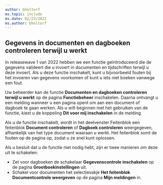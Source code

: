 ```yaml
---
author: bholtorf
ms.topic: include
ms.date: 02/23/2022
ms.author: bholtorf
---
```

## <a name="check-data-in-documents-and-journals-while-you-work"></a><a name="check-data-in-documents-and-journals-while-you-work"></a><a name="check-data-in-documents-and-journals-while-you-work"></a>Gegevens in documenten en dagboeken controleren terwijl u werkt

In releasewave 1 van 2022 hebben we een functie geïntroduceerd die de gegevens valideert die u invoert in documenten en tijdschriften terwijl u deze invoert. Als u deze functie inschakelt, kunt u bijvoorbeeld fouten bij het invoeren van gegevens voorkomen of kunt u iets niet boeken vanwege een fout. 

Uw beheerder kan de functie **Documenten en dagboeken controleren terwijl u werkt** op de pagina **Functiebeheer** inschakelen. Daarna ontvangt u een melding wanneer u een pagina opent om aan een document of dagboek te gaan werken. Als u wilt beginnen met het gebruiken van de functie, kiest u de koppeling **Dit voor mij inschakelen** in de melding. 

Als u de functie inschakelt, wordt in het deelvenster Feitenblok een feitenblok **Document controleren** of **Dagboek controleren** weergegeven, afhankelijk van het type document waaraan u werkt. Het feitenblok somt de fouten op de pagina op, zodat u ze snel kunt oplossen.

Als u besluit dat u de functie niet nodig hebt, zijn er twee manieren om deze uit te schakelen:

* Zet voor dagboeken de schakelaar **Gegevenscontrole inschakelen** op de pagina **Grootboekinstellingen** uit.
* Schakel voor documenten het selectievakje **Het feitenblok Documentcontrole weergeven** op de pagina **Mijn meldingen** in.
